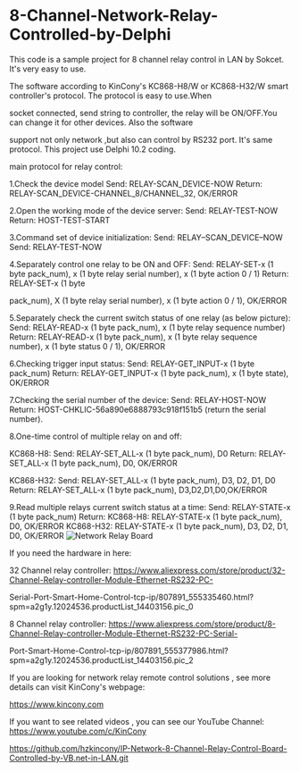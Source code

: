 # 8-Channel-Network-Relay-Controlled-by-Delphi

This code is a sample project for 8 channel relay control in LAN by Sokcet. It's very easy to use. 

The software according to KinCony's KC868-H8/W or KC868-H32/W smart controller's protocol. The protocol is easy to use.When 

socket connected, send string to controller, the relay will be ON/OFF.You can change it for other devices. Also the software 

support not only network ,but also can control by RS232 port. It's same protocol. This project use Delphi 10.2 coding.


main protocol for relay control:

1.Check the device model
Send: RELAY-SCAN_DEVICE-NOW
Return: RELAY-SCAN_DEVICE-CHANNEL_8/CHANNEL_32, OK/ERROR

2.Open the working mode of the device server:
Send: RELAY-TEST-NOW
Return: HOST-TEST-START

3.Command set of device initialization:
Send: RELAY–SCAN_DEVICE–NOW
Send: RELAY-TEST-NOW

4.Separately control one relay to be ON and OFF:
Send: RELAY-SET-x (1 byte pack_num), x (1 byte relay serial number), x (1 byte action 0 / 1) Return: RELAY-SET-x (1 byte 

pack_num), X (1 byte relay serial number), x (1 byte action 0 / 1), OK/ERROR

5.Separately check the current switch status of one relay (as below picture):
Send: RELAY-READ-x (1 byte pack_num), x (1 byte relay sequence number)
Return: RELAY-READ-x (1 byte pack_num), x (1 byte relay sequence number), x (1 byte status 0 / 1), OK/ERROR

6.Checking trigger input status:
Send: RELAY-GET_INPUT-x (1 byte pack_num)
Return: RELAY-GET_INPUT-x (1 byte pack_num), x (1 byte state), OK/ERROR

7.Checking the serial number of the device:
Send: RELAY-HOST-NOW
Return: HOST-CHKLIC-56a890e6888793c918f151b5 (return the serial number).

8.One-time control of multiple relay on and off:

KC868-H8:
Send: RELAY-SET_ALL-x (1 byte pack_num), D0
Return: RELAY-SET_ALL-x (1 byte pack_num), D0, OK/ERROR

KC868-H32:
Send: RELAY-SET_ALL-x (1 byte pack_num), D3, D2, D1, D0
Return: RELAY-SET_ALL-x (1 byte pack_num), D3,D2,D1,D0,OK/ERROR

9.Read multiple relays current switch status at a time:
Send: RELAY-STATE-x (1 byte pack_num)
Return:
KC868-H8: RELAY-STATE-x (1 byte pack_num), D0, OK/ERROR
KC868-H32: RELAY-STATE-x (1 byte pack_num), D3, D2, D1, D0, OK/ERROR
![Network Relay Board](https://www.kincony.com/wp-content/uploads/2019/03/7-open-light.jpg)

If you need the hardware in here: 

32 Channel relay controller: https://www.aliexpress.com/store/product/32-Channel-Relay-controller-Module-Ethernet-RS232-PC-

Serial-Port-Smart-Home-Control-tcp-ip/807891_555335460.html?spm=a2g1y.12024536.productList_14403156.pic_0

8 Channel relay controller: https://www.aliexpress.com/store/product/8-Channel-Relay-controller-Module-Ethernet-RS232-PC-Serial-

Port-Smart-Home-Control-tcp-ip/807891_555377986.html?spm=a2g1y.12024536.productList_14403156.pic_2

If you are looking for network relay remote control solutions , see more details can visit KinCony's webpage: 

https://www.kincony.com

If you want to see related videos , you can see our YouTube Channel: https://www.youtube.com/c/KinCony



https://github.com/hzkincony/IP-Network-8-Channel-Relay-Control-Board-Controlled-by-VB.net-in-LAN.git
